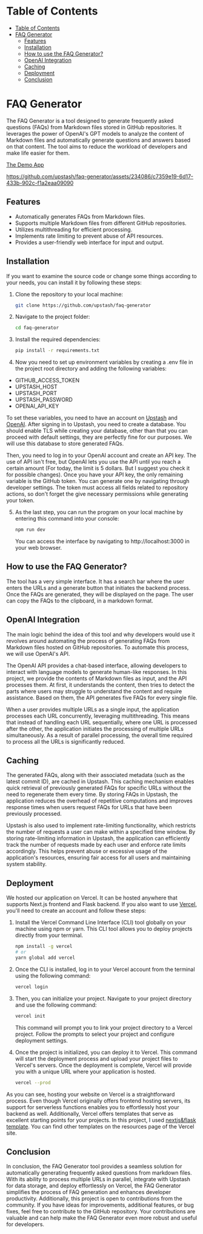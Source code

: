# Table of Contents
- [Table of Contents](#table-of-contents)
- [FAQ Generator](#faq-generator)
  - [Features](#features)
  - [Installation](#installation)
  - [How to use the FAQ Generator?](#how-to-use-the-faq-generator)
  - [OpenAI Integration](#openai-integration)
  - [Caching](#caching)
  - [Deployment](#deployment)
  - [Conclusion](#conclusion)


# FAQ Generator

The FAQ Generator is a tool designed to generate frequently asked questions (FAQs) from Markdown files stored in GitHub repositories. It leverages the power of OpenAI's GPT models to analyze the content of Markdown files and automatically generate questions and answers based on that content. The tool aims to reduce the workload of developers and make life easier for them.

[The Demo App](https://faq-gen.vercel.app)

https://github.com/upstash/faq-generator/assets/234086/c7359e19-6d17-433b-902c-f1a2eaa09090

## Features

- Automatically generates FAQs from Markdown files.
- Supports multiple Markdown files from different GitHub repositories.
- Utilizes multithreading for efficient processing.
- Implements rate limiting to prevent abuse of API resources.
- Provides a user-friendly web interface for input and output.

## Installation

If you want to examine the source code or change some things according to your needs, you can install it by following these steps:

1. Clone the repository to your local machine:
   ```bash
   git clone https://github.com/upstash/faq-generator 
   ```

2. Navigate to the project folder:
   ```bash
   cd faq-generator
   ```

3. Install the required dependencies:
   ```bash
   pip install -r requirements.txt
   ```

4. Now you need to set up environment variables by creating a .env file in the project root directory and adding the following variables:
  
  - GITHUB_ACCESS_TOKEN
  - UPSTASH_HOST
  - UPSTASH_PORT
  - UPSTASH_PASSWORD 
  - OPENAI_API_KEY
  
   
   To set these variables, you need to have an account on [Upstash](https://console.upstash.com/login) and [OpenAI](https://auth0.openai.com/u/login/identifier?state=hKFo2SBJY3lhbWZGVmg1QU8zc0xYTi1TWEtKa1dWaTkwNUFGT6Fur3VuaXZlcnNhbC1sb2dpbqN0aWTZIEZhcUp2V0hkTUZlRm15aEZIX0lCNVV6NmdvaDZ3UXNio2NpZNkgRFJpdnNubTJNdTQyVDNLT3BxZHR3QjNOWXZpSFl6d0Q). After signing in to Upstash, you need to create a database. You should enable TLS while creating your database, other than that you can proceed with default settings, they are perfectly fine for our purposes. We will use this database to store generated FAQs.

  Then, you need to log in to your OpenAI account and create an API key. The use of API isn't free, but OpenAI lets you use the API until you reach a certain amount (For today, the limit is 5 dollars. But I suggest you check it for possible changes). Once you have your API key, the only remaining variable is the GitHub token. You can generate one by navigating through developer settings. The token must access all fields related to repository actions, so don't forget the give necessary permissions while generating your token.


5. As the last step, you can run the program on your local machine by entering this command into your console:
   ```bash
   npm run dev
   ```
   You can access the interface by navigating to http://localhost:3000 in your web browser.

## How to use the FAQ Generator?

The tool has a very simple interface. It has a search bar where the user enters the URLs and a generate button that initiates the backend process. Once the FAQs are generated, they will be displayed on the page. The user can copy the FAQs to the clipboard, in a markdown format.

## OpenAI Integration
The main logic behind the idea of this tool and why developers would use it revolves around automating the process of generating FAQs from Markdown files hosted on GitHub repositories. To automate this process, we will use OpenAI's API.

The OpenAI API provides a chat-based interface, allowing developers to interact with language models to generate human-like responses. In this project, we provide the contents of Markdown files as input, and the API processes them. At first, it understands the content, then tries to detect the parts where users may struggle to understand the content and require assistance. Based on them, the API generates five FAQs for every single file.

When a user provides multiple URLs as a single input, the application processes each URL concurrently, leveraging multithreading. This means that instead of handling each URL sequentially, where one URL is processed after the other, the application initiates the processing of multiple URLs simultaneously. As a result of parallel processing, the overall time required to process all the URLs is significantly reduced.

## Caching

The generated FAQs, along with their associated metadata (such as the latest commit ID), are cached in Upstash. This caching mechanism enables quick retrieval of previously generated FAQs for specific URLs without the need to regenerate them every time. By storing FAQs in Upstash, the application reduces the overhead of repetitive computations and improves response times when users request FAQs for URLs that have been previously processed.

Upstash is also used to implement rate-limiting functionality, which restricts the number of requests a user can make within a specified time window. By storing rate-limiting information in Upstash, the application can efficiently track the number of requests made by each user and enforce rate limits accordingly. This helps prevent abuse or excessive usage of the application's resources, ensuring fair access for all users and maintaining system stability.

## Deployment

We hosted our application on Vercel. It can be hosted anywhere that supports Next.js frontend and Flask backend. If you also want to use [Vercel](https://vercel.com/login), you'll need to create an account and follow these steps:

1. Install the Vercel Command Line Interface (CLI) tool globally on your machine using npm or yarn. This CLI tool allows you to deploy projects directly from your terminal.
   ```bash
   npm install -g vercel
   # or
   yarn global add vercel
   ```

2. Once the CLI is installed, log in to your Vercel account from the terminal using the following command:
   ```bash
   vercel login
   ```
3. Then, you can initialize your project. Navigate to your project directory and use the following command:
   ```bash
   vercel init
   ```
   This command will prompt you to link your project directory to a Vercel project. Follow the prompts to select your project and configure deployment settings.

4. Once the project is initialized, you can deploy it to Vercel. This command will start the deployment process and upload your project files to Vercel's servers. Once the deployment is complete, Vercel will provide you with a unique URL where your application is hosted.
   ```bash
   vercel --prod
   ```

As you can see, hosting your website on Vercel is a straightforward process. Even though Vercel originally offers frontend hosting servers,  its support for serverless functions enables you to effortlessly host your backend as well. Additionally, Vercel offers templates that serve as excellent starting points for your projects. In this project, I used [nextjs&flask template](https://vercel.com/templates/next.js/nextjs-flask-starter). You can find other templates on the resources page of the Vercel site.

## Conclusion

In conclusion, the FAQ Generator tool provides a seamless solution for automatically generating frequently asked questions from markdown files. With its ability to process multiple URLs in parallel, integrate with Upstash for data storage, and deploy effortlessly on Vercel, the FAQ Generator simplifies the process of FAQ generation and enhances developer productivity. Additionally, this project is open to contributions from the community. If you have ideas for improvements, additional features, or bug fixes, feel free to contribute to the GitHub repository. Your contributions are valuable and can help make the FAQ Generator even more robust and useful for developers.
